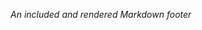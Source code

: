 <footer>
  <div></div>
  <div>

_An included and rendered Markdown footer_

  </div>
  <div></div>
</footer>
